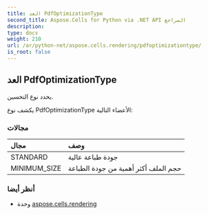 ```yaml
---
title: العد PdfOptimizationType
second_title: Aspose.Cells for Python via .NET API المراجع
description:
type: docs
weight: 210
url: /ar/python-net/aspose.cells.rendering/pdfoptimizationtype/
is_root: false
---
```

##  العد PdfOptimizationType
يحدد نوع التحسين.



يكشف نوع PdfOptimizationType الأعضاء التالية:

###  مجالات
| مجال| وصف|
| :- | :- |
| STANDARD |جودة طباعة عالية|
| MINIMUM_SIZE | حجم الملف أكثر أهمية من جودة الطباعة|



###  أنظر أيضا
* وحدة [aspose.cells.rendering](..)
